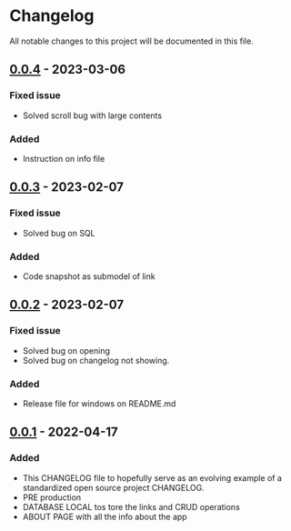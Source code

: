 # Changelog
All notable changes to this project will be documented in this file.

[0.0.4]: https://github.com/kekko7072/lms/releases/tag/0.0.4

## [0.0.4] - 2023-03-06
### Fixed issue
- Solved scroll bug with large contents
### Added
- Instruction on info file

[0.0.4]: https://github.com/kekko7072/lms/releases/tag/0.0.4

## [0.0.3] - 2023-02-07
### Fixed issue
- Solved bug on SQL 
### Added
- Code snapshot as submodel of link

[0.0.3]: https://github.com/kekko7072/lms/releases/tag/0.0.3

## [0.0.2] - 2023-02-07
### Fixed issue
- Solved bug on opening 
- Solved bug on changelog not showing.
### Added
- Release file for windows on README.md

[0.0.2]: https://github.com/kekko7072/lms/releases/tag/0.0.2

## [0.0.1] - 2022-04-17
### Added
- This CHANGELOG file to hopefully serve as an evolving example of a
  standardized open source project CHANGELOG.
- PRE production
- DATABASE LOCAL tos tore the links and CRUD operations
- ABOUT PAGE with all the info about the app

[0.0.1]: https://github.com/olivierlacan/keep-a-changelog/releases/tag/v0.0.1
